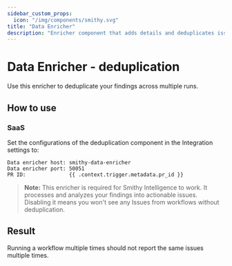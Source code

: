 ```yaml
---
sidebar_custom_props:
  icon: "/img/components/smithy.svg"
title: "Data Enricher"
description: "Enricher component that adds details and deduplicates issues."
---
```


# Data Enricher - deduplication

Use this enricher to deduplicate your findings across multiple runs.

## How to use

### SaaS

Set the configurations of the deduplication component in the Integration settings to:

```
Data enricher host: smithy-data-enricher
Data enricher port: 50051
PR ID:              {{ .context.trigger.metadata.pr_id }}
```

> **Note:**
> This enricher is required for Smithy Intelligence to work. It processes and analyzes your findings into actionable issues.
> Disabling it means you won't see any Issues from workflows without deduplication.

## Result

Running a workflow multiple times should not report the same issues multiple times.
